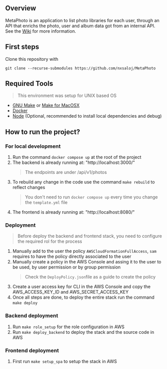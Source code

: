 ## Overview

MetaPhoto is an application to list photo libraries for each user, through an API that enrichs the photo, user and album data got from an internal API. See the [Wiki](https://github.com/nxsaloj/MetaPhoto/wiki) for more information.

## First steps

Clone this repository with

```
git clone --recurse-submodules https://github.com/nxsaloj/MetaPhoto
```

## Required Tools

> This environment was setup for UNIX based OS

- [GNU Make](https://www.gnu.org/software/make/) or [Make for MacOSX](https://formulae.brew.sh/formula/make)
- [Docker](https://docs.docker.com/get-docker/)
- [Node](https://nodejs.org/en/download/package-manager) (Optional, recommended to install local dependencies and debug)

## How to run the project?

### For local development

1. Run the command `docker compose up` at the root of the project
2. The backend is already running at: "http://localhost:3000/"
   > The endpoints are under /api/v1/photos
3. To rebuild any change in the code use the command `make rebuild` to reflect changes
   > You don't need to run `docker compose up` every time you change the `template.yml` file
4. The frontend is already running at: "http://localhost:8080/"

### Deployment

> Before deploy the backend and frontend stack, you need to configure the required rol for the process

1. Manually add to the user the policy `AWSCloudFormationFullAccess`, `sam` requires to have the policy directly associated to the user
2. Manually create a policy in the AWS Console and assing it to the user to be used, by user permission or by group permission
   > Check the `DeployPolicy.json`file as a guide to create the policy
3. Create a user access key for CLI in the AWS Console and copy the AWS_ACCESS_KEY_ID and AWS_SECRET_ACCESS_KEY
4. Once all steps are done, to deploy the entire stack run the command `make deploy`

### Backend deployment

1. Run `make role_setup` for the role configuration in AWS
2. Run `make deploy_backend` to deploy the stack and the source code in AWS

### Frontend deployment

1. First run `make setup_spa` to setup the stack in AWS
